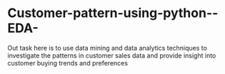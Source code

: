 # Customer-pattern-using-python--EDA-

Out task here is to use data mining and data analytics techniques to investigate the patterns in customer sales data and provide insight into customer buying trends and preferences
